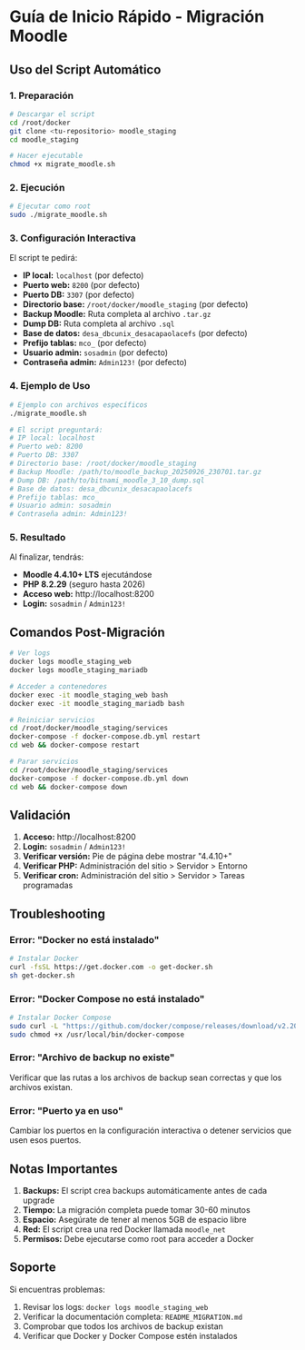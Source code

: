 # Guía de Inicio Rápido - Migración Moodle

## Uso del Script Automático

### 1. Preparación

```bash
# Descargar el script
cd /root/docker
git clone <tu-repositorio> moodle_staging
cd moodle_staging

# Hacer ejecutable
chmod +x migrate_moodle.sh
```

### 2. Ejecución

```bash
# Ejecutar como root
sudo ./migrate_moodle.sh
```

### 3. Configuración Interactiva

El script te pedirá:

- **IP local:** `localhost` (por defecto)
- **Puerto web:** `8200` (por defecto)
- **Puerto DB:** `3307` (por defecto)
- **Directorio base:** `/root/docker/moodle_staging` (por defecto)
- **Backup Moodle:** Ruta completa al archivo `.tar.gz`
- **Dump DB:** Ruta completa al archivo `.sql`
- **Base de datos:** `desa_dbcunix_desacapaolacefs` (por defecto)
- **Prefijo tablas:** `mco_` (por defecto)
- **Usuario admin:** `sosadmin` (por defecto)
- **Contraseña admin:** `Admin123!` (por defecto)

### 4. Ejemplo de Uso

```bash
# Ejemplo con archivos específicos
./migrate_moodle.sh

# El script preguntará:
# IP local: localhost
# Puerto web: 8200
# Puerto DB: 3307
# Directorio base: /root/docker/moodle_staging
# Backup Moodle: /path/to/moodle_backup_20250926_230701.tar.gz
# Dump DB: /path/to/bitnami_moodle_3_10_dump.sql
# Base de datos: desa_dbcunix_desacapaolacefs
# Prefijo tablas: mco_
# Usuario admin: sosadmin
# Contraseña admin: Admin123!
```

### 5. Resultado

Al finalizar, tendrás:

- **Moodle 4.4.10+ LTS** ejecutándose
- **PHP 8.2.29** (seguro hasta 2026)
- **Acceso web:** http://localhost:8200
- **Login:** `sosadmin` / `Admin123!`

## Comandos Post-Migración

```bash
# Ver logs
docker logs moodle_staging_web
docker logs moodle_staging_mariadb

# Acceder a contenedores
docker exec -it moodle_staging_web bash
docker exec -it moodle_staging_mariadb bash

# Reiniciar servicios
cd /root/docker/moodle_staging/services
docker-compose -f docker-compose.db.yml restart
cd web && docker-compose restart

# Parar servicios
cd /root/docker/moodle_staging/services
docker-compose -f docker-compose.db.yml down
cd web && docker-compose down
```

## Validación

1. **Acceso:** http://localhost:8200
2. **Login:** `sosadmin` / `Admin123!`
3. **Verificar versión:** Pie de página debe mostrar "4.4.10+"
4. **Verificar PHP:** Administración del sitio > Servidor > Entorno
5. **Verificar cron:** Administración del sitio > Servidor > Tareas programadas

## Troubleshooting

### Error: "Docker no está instalado"
```bash
# Instalar Docker
curl -fsSL https://get.docker.com -o get-docker.sh
sh get-docker.sh
```

### Error: "Docker Compose no está instalado"
```bash
# Instalar Docker Compose
sudo curl -L "https://github.com/docker/compose/releases/download/v2.20.0/docker-compose-$(uname -s)-$(uname -m)" -o /usr/local/bin/docker-compose
sudo chmod +x /usr/local/bin/docker-compose
```

### Error: "Archivo de backup no existe"
Verificar que las rutas a los archivos de backup sean correctas y que los archivos existan.

### Error: "Puerto ya en uso"
Cambiar los puertos en la configuración interactiva o detener servicios que usen esos puertos.

## Notas Importantes

1. **Backups:** El script crea backups automáticamente antes de cada upgrade
2. **Tiempo:** La migración completa puede tomar 30-60 minutos
3. **Espacio:** Asegúrate de tener al menos 5GB de espacio libre
4. **Red:** El script crea una red Docker llamada `moodle_net`
5. **Permisos:** Debe ejecutarse como root para acceder a Docker

## Soporte

Si encuentras problemas:

1. Revisar los logs: `docker logs moodle_staging_web`
2. Verificar la documentación completa: `README_MIGRATION.md`
3. Comprobar que todos los archivos de backup existan
4. Verificar que Docker y Docker Compose estén instalados
